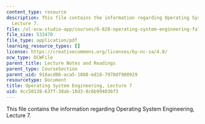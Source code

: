 ```yaml
---
content_type: resource
description: This file contains the information regarding Operating System Engineering,
  Lecture 7.
file: /ol-ocw-studio-app/courses/6-828-operating-system-engineering-fall-2012/4cc5013863ff38ab10d38c6b994036f3_MIT6_828F12_lec7_notes.pdf
file_size: 533470
file_type: application/pdf
learning_resource_types: []
license: https://creativecommons.org/licenses/by-nc-sa/4.0/
ocw_type: OCWFile
parent_title: Lecture Notes and Readings
parent_type: CourseSection
parent_uid: 918acd06-aca5-1088-ed18-7978df900929
resourcetype: Document
title: Operating System Engineering, Lecture 7
uid: 4cc50138-63ff-38ab-10d3-8c6b994036f3
---
```

This file contains the information regarding Operating System Engineering, Lecture 7.